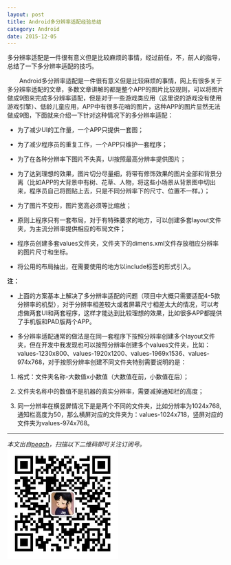 ```yaml
---
layout: post
title: Android多分辨率适配经验总结
category: Android
date: 2015-12-05
---
```


多分辨率适配是一件很有意义但是比较麻烦的事情，经过前任，不，前人的指导，总结了一下多分辨率适配的技巧。

<!-- more -->
&emsp;&emsp;Android多分辨率适配是一件很有意义但是比较麻烦的事情，网上有很多关于多分辨率适配的文章，多数文章讲解的都是整个APP的图片比较规则，可以将图片做成9图来完成多分辨率适配，但是对于一些游戏类应用（这里说的游戏没有使用游戏引擎）、低龄儿童应用，APP中有很多花哨的图片，这种APP的图片显然无法做成9图，下面就来介绍一下针对这种情况下的多分辨率适配：   

- 为了减少UI的工作量，一个APP只提供一套图；

- 为了减少程序员的重复工作，一个APP只维护一套程序；

- 为了在各种分辨率下图片不失真，UI按照最高分辨率提供图片；

- 为了达到理想的效果，图片切分尽量细，将带有修饰效果的图片全部和背景分离（比如APP的大背景中有树、花草、人物，将这些小场景从背景图中切出来，程序员自己将图贴上去，只是不同分辨率下的尺寸、位置不一样。）；

- 为了图片不变形，图片宽高必须等比缩放；

- 原则上程序只有一套布局，对于有特殊要求的地方，可以创建多套layout文件夹，为主流分辨率提供相应的布局文件；

- 程序员创建多套values文件夹，文件夹下的dimens.xml文件存放相应分辨率的图片尺寸和坐标。

- 将公用的布局抽出，在需要使用的地方以include标签的形式引入。

**注：**

- 上面的方案基本上解决了多分辨率适配的问题（项目中大概只需要适配4-5款分辨率的机型），对于分辨率相差较大或者屏幕尺寸相差太大的情况，可以考虑做两套UI和两套程序，这样才能达到比较理想的效果，比如很多APP都提供了手机版和PAD版两个APP。

- 多分辨率适配通常的做法是在同一套程序下按照分辨率创建多个layout文件夹，但在开发中我发现也可以按照分辨率创建多个values文件夹，比如：values-1230x800、values-1920x1200、values-1969x1536、values-974x768，对于按照分辨率创建不同文件夹特别需要说明的是：

1. 格式：文件夹名称-大数值x小数值（大数值在前，小数值在后）；

2. 文件夹名称中的数值不是机器的真实分辨率，需要减掉通知栏的高度；

3. 同一分辨率在横竖屏情况下是是两个不同的文件夹，比如分辨率为1024x768,通知栏高度为50，那么横屏对应的文件夹为：values-1024x718，竖屏对应的文件夹为values-974x768。


- - -
*本文出自[peach](/)，扫描以下二维码即可关注订阅号。*
![Jekyll](/res/img/two.jpg)







